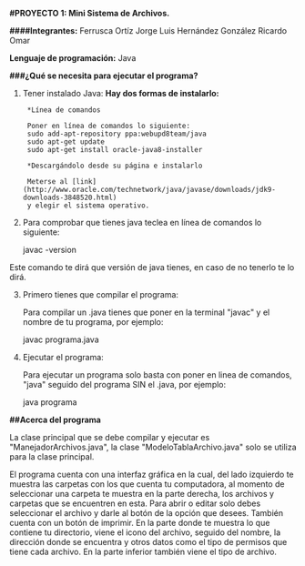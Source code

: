 **#PROYECTO 1: Mini Sistema de Archivos.**

**####Integrantes:**  Ferrusca Ortíz Jorge Luis  Hernández González Ricardo Omar

**Lenguaje de programación:** Java

**###¿Qué se necesita para ejecutar el programa?**

1. Tener instalado Java:
	**Hay dos formas de instalarlo:**
		
		*Línea de comandos

		Poner en línea de comandos lo siguiente:
		sudo add-apt-repository ppa:webupd8team/java
		sudo apt-get update
		sudo apt-get install oracle-java8-installer
		
		*Descargándolo desde su página e instalarlo

		Meterse al [link](http://www.oracle.com/technetwork/java/javase/downloads/jdk9-downloads-3848520.html)
		y elegir el sistema operativo.

2. Para comprobar que tienes java teclea en línea de comandos lo siguiente:
	
	javac -version

Este comando te dirá que versión de java tienes, en caso de no tenerlo te lo dirá.

3. Primero tienes que compilar el programa:

	Para compilar un .java tienes que poner en la terminal "javac" y el nombre de tu programa, por ejemplo:

	javac programa.java

4. Ejecutar el programa:

	Para ejecutar un programa solo basta con poner en linea de comandos, "java" seguido del programa SIN el .java, por ejemplo:

	java programa

**##Acerca del programa**

La clase principal que se debe compilar y ejecutar es "ManejadorArchivos.java", la clase "ModeloTablaArchivo.java" solo se utiliza para la clase principal.

El programa cuenta con una interfaz gráfica en la cual, del lado izquierdo te muestra las carpetas con los que cuenta tu computadora, al momento de seleccionar una carpeta te muestra en la parte derecha, los archivos y carpetas que se encuentren en esta. Para abrir o editar solo debes seleccionar el archivo y darle al botón de la opción que desees. También cuenta con un botón de imprimir.
En la parte donde te muestra lo que contiene tu directorio, viene el icono del archivo, seguido del nombre, la dirección donde se encuentra y otros datos como el tipo de permisos que tiene cada archivo. En la parte inferior también viene el tipo de archivo. 





